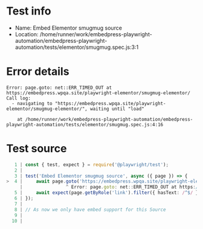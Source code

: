 # Test info

- Name: Embed Elementor smugmug source
- Location: /home/runner/work/embedpress-playwright-automation/embedpress-playwright-automation/tests/elementor/smugmug.spec.js:3:1

# Error details

```
Error: page.goto: net::ERR_TIMED_OUT at https://embedpress.wpqa.site/playwright-elementor/smugmug-elementor/
Call log:
  - navigating to "https://embedpress.wpqa.site/playwright-elementor/smugmug-elementor/", waiting until "load"

    at /home/runner/work/embedpress-playwright-automation/embedpress-playwright-automation/tests/elementor/smugmug.spec.js:4:16
```

# Test source

```ts
   1 | const { test, expect } = require('@playwright/test');
   2 |
   3 | test('Embed Elementor smugmug source', async ({ page }) => {
>  4 |     await page.goto('https://embedpress.wpqa.site/playwright-elementor/smugmug-elementor/');
     |                ^ Error: page.goto: net::ERR_TIMED_OUT at https://embedpress.wpqa.site/playwright-elementor/smugmug-elementor/
   5 |     await expect(page.getByRole('link').filter({ hasText: /^$/ })).toBeVisible();
   6 | });
   7 |
   8 | // As now we only have embed support for this Source
   9 |
  10 |
```